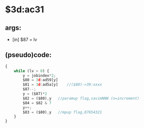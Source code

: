 ﻿
# $3d:ac31


## args:
+	[in] $87 = lv
## (pseudo)code:
```js
{
	while (lv > 0) {
		y = jobindex*2;
		$80 = 3d:ad59[y]
		$81 = 3d:ad5a[y]	//($80)->39:xxxx
		$87--;
		y = ($87)*2
		$82 = ($80),y	//paramup flag,savimNNN (n=increment)
		$84 = $82 & 7
		y++;
		$83 = ($80),y	//mpup flag,87654321
	}
}
```



